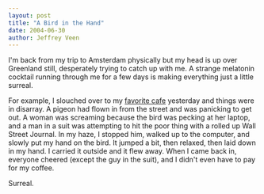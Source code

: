 ```yaml
--- 
layout: post
title: "A Bird in the Hand"
date: 2004-06-30
author: Jeffrey Veen
---
```

I'm back from my trip to Amsterdam physically but my head is up over Greenland still, desperately trying to catch up with me. A strange melatonin cocktail running through me for a few days is making everything just a little surreal.

For example, I slouched over to my <a href="http://peets.com/stores/store_locator.asp?Address=&City=&State=&ZipCode=94109&AreaCode=&Type=%2D1&Radius=25&StoreAction=Map&StoreID=216&Finder=ZipCode">favorite cafe</a> yesterday and things were in disarray. A pigeon had flown in from the street and was panicking to get out. A woman was screaming because the bird was pecking at her laptop, and a man in a suit was attempting to hit the poor thing with a rolled up Wall Street Journal. In my haze, I stopped him, walked up to the computer, and slowly put my hand on the bird. It jumped a bit, then relaxed, then laid down in my hand. I carried it outside and it flew away. When I came back in, everyone cheered (except the guy in the suit), and I didn't even have to pay for my coffee.

Surreal.
&#8203;